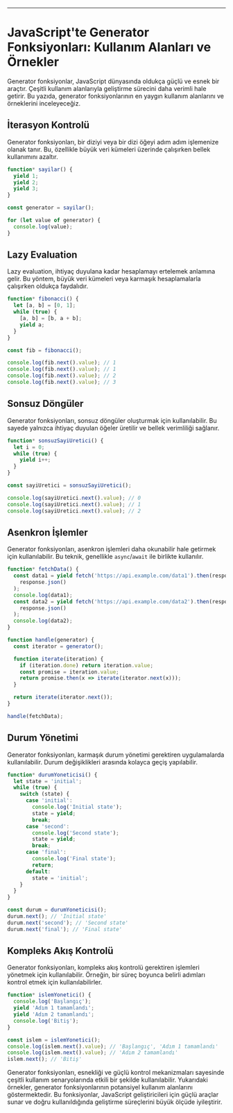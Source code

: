 ---

# JavaScript'te Generator Fonksiyonları: Kullanım Alanları ve Örnekler

Generator fonksiyonlar, JavaScript dünyasında oldukça güçlü ve esnek bir araçtır. Çeşitli kullanım alanlarıyla geliştirme sürecini daha verimli hale getirir. Bu yazıda, generator fonksiyonlarının en yaygın kullanım alanlarını ve örneklerini inceleyeceğiz.

## İterasyon Kontrolü

Generator fonksiyonları, bir diziyi veya bir dizi öğeyi adım adım işlemenize olanak tanır. Bu, özellikle büyük veri kümeleri üzerinde çalışırken bellek kullanımını azaltır.

```javascript
function* sayilar() {
  yield 1;
  yield 2;
  yield 3;
}

const generator = sayilar();

for (let value of generator) {
  console.log(value);
}
```

## Lazy Evaluation

Lazy evaluation, ihtiyaç duyulana kadar hesaplamayı ertelemek anlamına gelir. Bu yöntem, büyük veri kümeleri veya karmaşık hesaplamalarla çalışırken oldukça faydalıdır.

```javascript
function* fibonacci() {
  let [a, b] = [0, 1];
  while (true) {
    [a, b] = [b, a + b];
    yield a;
  }
}

const fib = fibonacci();

console.log(fib.next().value); // 1
console.log(fib.next().value); // 1
console.log(fib.next().value); // 2
console.log(fib.next().value); // 3
```

## Sonsuz Döngüler

Generator fonksiyonları, sonsuz döngüler oluşturmak için kullanılabilir. Bu sayede yalnızca ihtiyaç duyulan öğeler üretilir ve bellek verimliliği sağlanır.

```javascript
function* sonsuzSayiUretici() {
  let i = 0;
  while (true) {
    yield i++;
  }
}

const sayiUretici = sonsuzSayiUretici();

console.log(sayiUretici.next().value); // 0
console.log(sayiUretici.next().value); // 1
console.log(sayiUretici.next().value); // 2
```

## Asenkron İşlemler

Generator fonksiyonları, asenkron işlemleri daha okunabilir hale getirmek için kullanılabilir. Bu teknik, genellikle `async`/`await` ile birlikte kullanılır.

```javascript
function* fetchData() {
  const data1 = yield fetch('https://api.example.com/data1').then(response =>
    response.json()
  );
  console.log(data1);
  const data2 = yield fetch('https://api.example.com/data2').then(response =>
    response.json()
  );
  console.log(data2);
}

function handle(generator) {
  const iterator = generator();

  function iterate(iteration) {
    if (iteration.done) return iteration.value;
    const promise = iteration.value;
    return promise.then(x => iterate(iterator.next(x)));
  }

  return iterate(iterator.next());
}

handle(fetchData);
```

## Durum Yönetimi

Generator fonksiyonları, karmaşık durum yönetimi gerektiren uygulamalarda kullanılabilir. Durum değişiklikleri arasında kolayca geçiş yapılabilir.

```javascript
function* durumYoneticisi() {
  let state = 'initial';
  while (true) {
    switch (state) {
      case 'initial':
        console.log('Initial state');
        state = yield;
        break;
      case 'second':
        console.log('Second state');
        state = yield;
        break;
      case 'final':
        console.log('Final state');
        return;
      default:
        state = 'initial';
    }
  }
}

const durum = durumYoneticisi();
durum.next(); // 'Initial state'
durum.next('second'); // 'Second state'
durum.next('final'); // 'Final state'
```

## Kompleks Akış Kontrolü

Generator fonksiyonları, kompleks akış kontrolü gerektiren işlemleri yönetmek için kullanılabilir. Örneğin, bir süreç boyunca belirli adımları kontrol etmek için kullanılabilirler.

```javascript
function* islemYonetici() {
  console.log('Başlangıç');
  yield 'Adım 1 tamamlandı';
  yield 'Adım 2 tamamlandı';
  console.log('Bitiş');
}

const islem = islemYonetici();
console.log(islem.next().value); // 'Başlangıç', 'Adım 1 tamamlandı'
console.log(islem.next().value); // 'Adım 2 tamamlandı'
islem.next(); // 'Bitiş'
```

Generator fonksiyonları, esnekliği ve güçlü kontrol mekanizmaları sayesinde çeşitli kullanım senaryolarında etkili bir şekilde kullanılabilir. Yukarıdaki örnekler, generator fonksiyonlarının potansiyel kullanım alanlarını göstermektedir. Bu fonksiyonlar, JavaScript geliştiricileri için güçlü araçlar sunar ve doğru kullanıldığında geliştirme süreçlerini büyük ölçüde iyileştirir.

